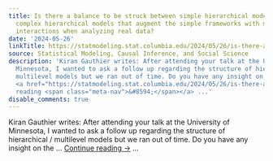 ```yaml
---
title: Is there a balance to be struck between simple hierarchical models and more
  complex hierarchical models that augment the simple frameworks with more modeled
  interactions when analyzing real data?
date: '2024-05-26'
linkTitle: https://statmodeling.stat.columbia.edu/2024/05/26/is-there-a-balance-to-be-struck-between-simple-hierarchical-models-and-more-complex-hierarchical-models-that-augment-the-simple-frameworks-with-more-modeled-interactions-when-analyzing-real-data/
source: Statistical Modeling, Causal Inference, and Social Science
description: 'Kiran Gauthier writes: After attending your talk at the University of
  Minnesota, I wanted to ask a follow up regarding the structure of hierarchical /
  multilevel models but we ran out of time. Do you have any insight on the &#8230;
  <a href="https://statmodeling.stat.columbia.edu/2024/05/26/is-there-a-balance-to-be-struck-between-simple-hierarchical-models-and-more-complex-hierarchical-models-that-augment-the-simple-frameworks-with-more-modeled-interactions-when-analyzing-real-data/">Continue
  reading <span class="meta-nav">&#8594;</span></a> ...'
disable_comments: true
---
```

Kiran Gauthier writes: After attending your talk at the University of Minnesota, I wanted to ask a follow up regarding the structure of hierarchical / multilevel models but we ran out of time. Do you have any insight on the &#8230; <a href="https://statmodeling.stat.columbia.edu/2024/05/26/is-there-a-balance-to-be-struck-between-simple-hierarchical-models-and-more-complex-hierarchical-models-that-augment-the-simple-frameworks-with-more-modeled-interactions-when-analyzing-real-data/">Continue reading <span class="meta-nav">&#8594;</span></a> ...